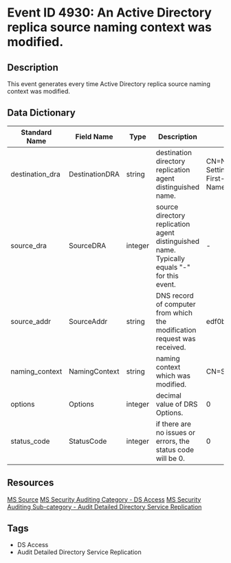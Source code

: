 # Event ID 4930: An Active Directory replica source naming context was modified.

## Description
This event generates every time Active Directory replica source naming context was modified.

## Data Dictionary
|Standard Name|Field Name|Type|Description|Sample Value|
|---|---|---|---|---|
|destination_dra|DestinationDRA|string|destination directory replication agent distinguished name.|CN=NTDS Settings,CN=WIN2012R2,CN=Servers,CN=Default-First-Site-Name,CN=Sites,CN=Configuration,DC=contoso,DC=local|
|source_dra|SourceDRA|integer|source directory replication agent distinguished name. Typically equals "-" for this event.|-|
|source_addr|SourceAddr|string|DNS record of computer from which the modification request was received.|edf0bef9-1f73-4df3-8991-f6ec2d4ef3ae|
|naming_context|NamingContext|string|naming context which was modified.|CN=Schema,CN=Configuration,DC=contoso,DC=local|
|options|Options|integer|decimal value of DRS Options.|0|
|status_code|StatusCode|integer|if there are no issues or errors, the status code will be 0.|0|

## Resources
[MS Source](https://github.com/MicrosoftDocs/windows-itpro-docs/blob/public/windows/security/threat-protection/auditing/event-4930.md)
[MS Security Auditing Category - DS Access](https://docs.microsoft.com/en-us/windows/security/threat-protection/auditing/advanced-security-audit-policy-settings#ds-access)
[MS Security Auditing Sub-category - Audit Detailed Directory Service Replication](https://github.com/MicrosoftDocs/windows-itpro-docs/tree/master/windows/security/threat-protection/auditing/audit-detailed-directory-service-replication.md)

## Tags
* DS Access
* Audit Detailed Directory Service Replication